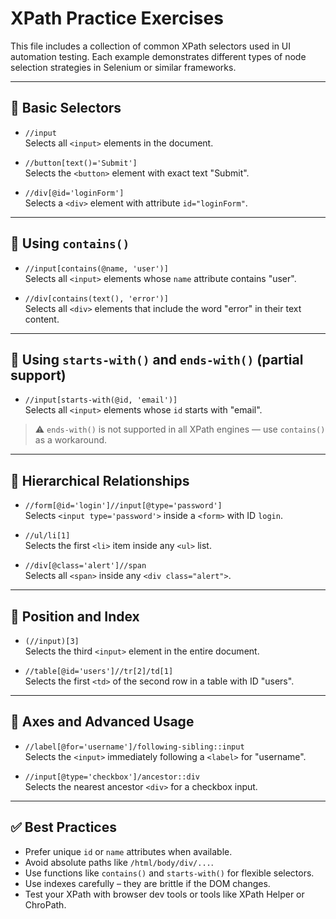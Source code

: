 # XPath Practice Exercises

This file includes a collection of common XPath selectors used in UI automation testing. Each example demonstrates different types of node selection strategies in Selenium or similar frameworks.

---

## 🔹 Basic Selectors

- `//input`  
  Selects all `<input>` elements in the document.

- `//button[text()='Submit']`  
  Selects the `<button>` element with exact text "Submit".

- `//div[@id='loginForm']`  
  Selects a `<div>` element with attribute `id="loginForm"`.

---

## 🔹 Using `contains()`

- `//input[contains(@name, 'user')]`  
  Selects all `<input>` elements whose `name` attribute contains "user".

- `//div[contains(text(), 'error')]`  
  Selects all `<div>` elements that include the word "error" in their text content.

---

## 🔹 Using `starts-with()` and `ends-with()` (partial support)

- `//input[starts-with(@id, 'email')]`  
  Selects all `<input>` elements whose `id` starts with "email".

> ⚠ `ends-with()` is not supported in all XPath engines — use `contains()` as a workaround.

---

## 🔹 Hierarchical Relationships

- `//form[@id='login']//input[@type='password']`  
  Selects `<input type='password'>` inside a `<form>` with ID `login`.

- `//ul/li[1]`  
  Selects the first `<li>` item inside any `<ul>` list.

- `//div[@class='alert']//span`  
  Selects all `<span>` inside any `<div class="alert">`.

---

## 🔹 Position and Index

- `(//input)[3]`  
  Selects the third `<input>` element in the entire document.

- `//table[@id='users']//tr[2]/td[1]`  
  Selects the first `<td>` of the second row in a table with ID "users".

---

## 🔹 Axes and Advanced Usage

- `//label[@for='username']/following-sibling::input`  
  Selects the `<input>` immediately following a `<label>` for "username".

- `//input[@type='checkbox']/ancestor::div`  
  Selects the nearest ancestor `<div>` for a checkbox input.

---

## ✅ Best Practices

- Prefer unique `id` or `name` attributes when available.
- Avoid absolute paths like `/html/body/div/...`.
- Use functions like `contains()` and `starts-with()` for flexible selectors.
- Use indexes carefully – they are brittle if the DOM changes.
- Test your XPath with browser dev tools or tools like XPath Helper or ChroPath.
